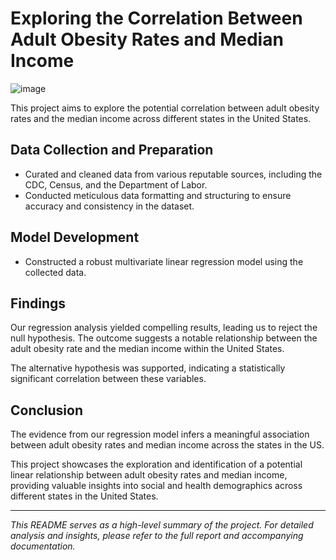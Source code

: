 # Exploring the Correlation Between Adult Obesity Rates and Median Income
![image](https://github.com/poojagotur/Univariate-Multivariate-Analysis/assets/138715091/cc7eaf10-4595-48fd-bf08-a423d94aa45b)

This project aims to explore the potential correlation between adult obesity rates and the median income across different states in the United States.

## Data Collection and Preparation

- Curated and cleaned data from various reputable sources, including the CDC, Census, and the Department of Labor.
- Conducted meticulous data formatting and structuring to ensure accuracy and consistency in the dataset.

## Model Development

- Constructed a robust multivariate linear regression model using the collected data.

## Findings

Our regression analysis yielded compelling results, leading us to reject the null hypothesis. The outcome suggests a notable relationship between the adult obesity rate and the median income within the United States.

The alternative hypothesis was supported, indicating a statistically significant correlation between these variables.

## Conclusion

The evidence from our regression model infers a meaningful association between adult obesity rates and median income across the states in the US.

This project showcases the exploration and identification of a potential linear relationship between adult obesity rates and median income, providing valuable insights into social and health demographics across different states in the United States.

---

*This README serves as a high-level summary of the project. For detailed analysis and insights, please refer to the full report and accompanying documentation.*
